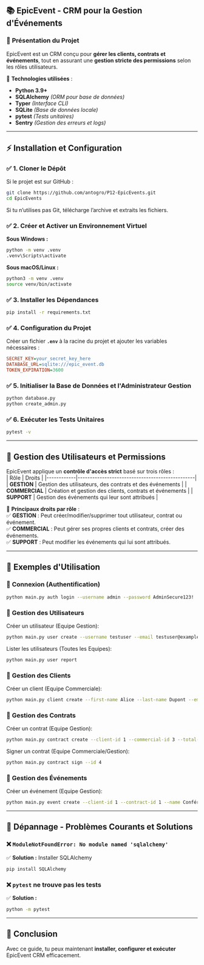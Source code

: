 ## 📚 **EpicEvent - CRM pour la Gestion d'Événements**  

### 🎯 **Présentation du Projet**  
EpicEvent est un CRM conçu pour **gérer les clients, contrats et événements**, tout en assurant une **gestion stricte des permissions** selon les rôles utilisateurs.  

🔹 **Technologies utilisées** :  
- **Python 3.9+**  
- **SQLAlchemy** *(ORM pour base de données)*  
- **Typer** *(Interface CLI)*  
- **SQLite** *(Base de données locale)*  
- **pytest** *(Tests unitaires)*  
- **Sentry** *(Gestion des erreurs et logs)*  

---

## ⚡ **Installation et Configuration**  

### ✅ **1. Cloner le Dépôt**  
Si le projet est sur GitHub :  
```sh
git clone https://github.com/antogro/P12-EpicEvents.git
cd EpicEvents
```  

Si tu n’utilises pas Git, télécharge l’archive et extraits les fichiers.

### ✅ **2. Créer et Activer un Environnement Virtuel**  
**Sous Windows :**  
```sh
python -m venv .venv
.venv\Scripts\activate
```  

**Sous macOS/Linux :**  
```sh
python3 -m venv .venv
source venv/bin/activate
```  

### ✅ **3. Installer les Dépendances**  
```sh
pip install -r requirements.txt
```  

### ✅ **4. Configuration du Projet**  
Créer un fichier **`.env`** à la racine du projet et ajouter les variables nécessaires :  
```ini
SECRET_KEY=your_secret_key_here
DATABASE_URL=sqlite:///epic_event.db
TOKEN_EXPIRATION=3600
```  

### ✅ **5. Initialiser la Base de Données et l'Administrateur Gestion**
```sh
python database.py
python create_admin.py
```  

### ✅ **6. Exécuter les Tests Unitaires**  
```sh
pytest -v
```  

---

## 🔐 **Gestion des Utilisateurs et Permissions**  

EpicEvent applique un **contrôle d'accès strict** basé sur trois rôles :  
| Rôle       | Droits |
|------------|------------------------------------------------|
| **GESTION** | Gestion des utilisateurs, des contrats et des événements |
| **COMMERCIAL** | Création et gestion des clients, contrats et événements |
| **SUPPORT** | Gestion des événements qui leur sont attribués |

📌 **Principaux droits par rôle** :  
✅ **GESTION** : Peut créer/modifier/supprimer tout utilisateur, contrat ou événement.  
✅ **COMMERCIAL** : Peut gérer ses propres clients et contrats, créer des événements.  
✅ **SUPPORT** : Peut modifier les événements qui lui sont attribués.  

---

## 🚀 **Exemples d'Utilisation**  

### 🔹 **Connexion (Authentification)**
```sh
python main.py auth login --username admin --password AdminSecure123!
```  

### 🔹 **Gestion des Utilisateurs**  
Créer un utilisateur (Equipe Gestion):  
```sh
python main.py user create --username testuser --email testuser@example.com --password password --role GESTION
```  

Lister les utilisateurs (Toutes les Equipes):  
```sh
python main.py user report
```  

### 🔹 **Gestion des Clients**  
Créer un client (Equipe Commerciale):  
```sh
python main.py client create --first-name Alice --last-name Dupont --email alice@example.com --phone 0601020304 --company-name "Startup Inc."
```  

### 🔹 **Gestion des Contrats**
Créer un contrat (Equipe Gestion):
```sh
python main.py contract create --client-id 1 --commercial-id 3 --total-amount 3000 --remaining-amount 3000
```

Signer un contrat (Equipe Commerciale/Gestion):  
```sh
python main.py contract sign --id 4
```  

### 🔹 **Gestion des Événements**  
Créer un événement (Equipe Gestion):  
```sh
python main.py event create --client-id 1 --contract-id 1 --name Conférence annuelle --start-date 2029-09-15_09:00:00 --end-date 2029-09-15_12:00:00 --location Paris --attendees 50 --notes Événement VIP
```  


---

## 🔧 **Dépannage - Problèmes Courants et Solutions**  

### ❌ `ModuleNotFoundError: No module named 'sqlalchemy'`  
✅ **Solution :** Installer SQLAlchemy  
```sh
pip install SQLAlchemy
```  

### ❌ `pytest` ne trouve pas les tests  
✅ **Solution :**  
```sh
python -m pytest
```  

---

## 🎯 **Conclusion**  
Avec ce guide, tu peux maintenant **installer, configurer et exécuter** EpicEvent CRM efficacement.  
